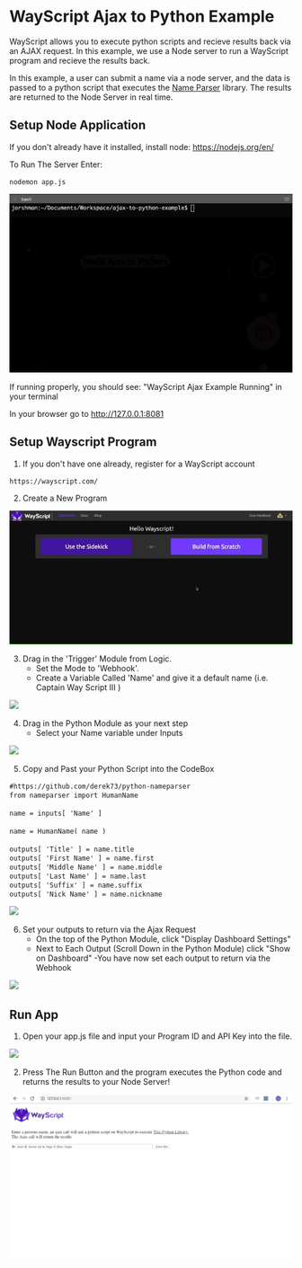 # WayScript Ajax to Python Example

WayScript allows you to execute python scripts and recieve results back via an AJAX request. In this example, we use a Node server to run a WayScript program and recieve the results back. 

In this example, a user can submit a name via a node server, and the data is passed to a python script that executes the 
<a href="https://github.com/derek73/python-nameparser">Name Parser</a> library. The results are returned to the Node Server in real time. 

## Setup Node Application

If you don't already have it installed, install node: https://nodejs.org/en/

To Run The Server Enter:
```
nodemon app.js
```

![](readme_gifs/terminal.gif)

If running properly, you should see: "WayScript Ajax Example Running" in your terminal

In your browser go to http://127.0.0.1:8081

## Setup Wayscript Program

1) If you don't have one already, register for a WayScript account
```
https://wayscript.com/
```
2) Create a New Program


![](readme_gifs/create_prog.gif)

3) Drag in the 'Trigger' Module from Logic.
      - Set the Mode to 'Webhook'.
      - Create a Variable Called 'Name' and give it a default name (i.e. Captain Way Script III )
      
      
![](readme_gifs/create_trigger.gif)

4) Drag in the Python Module as your next step
      - Select your Name variable under Inputs

![](readme_gifs/python1.gif)

5) Copy and Past your Python Script into the CodeBox
```
#https://github.com/derek73/python-nameparser
from nameparser import HumanName

name = inputs[ 'Name' ]

name = HumanName( name )

outputs[ 'Title' ] = name.title
outputs[ 'First Name' ] = name.first
outputs[ 'Middle Name' ] = name.middle
outputs[ 'Last Name' ] = name.last
outputs[ 'Suffix' ] = name.suffix
outputs[ 'Nick Name' ] = name.nickname
```

![](readme_gifs/python2.gif)

6) Set your outputs to return via the Ajax Request
      - On the top of the Python Module, click "Display Dashboard Settings"
      - Next to Each Output (Scroll Down in the Python Module) click "Show on Dashboard"
      -You have now set each output to return via the Webhook

![](readme_gifs/check_outputs.gif)

## Run App

1) Open your app.js file and input your Program ID and API Key into the file.

![](readme_gifs/input.gif)

2) Press The Run Button and the program executes the Python code and returns the results to your Node Server!

![](readme_gifs/run_ajax.gif)
